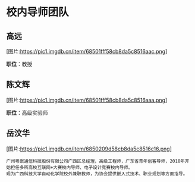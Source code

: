 # 校内导师团队

## 高远
[图片:https://pic1.imgdb.cn/item/68501fff58cb8da5c8516aac.png]

**职位**：教授


## 陈文辉
[图片:https://pic1.imgdb.cn/item/68501fff58cb8da5c8516aaa.png]

**职位**：高级实验师


## 岳汶华
[图片:https://pic1.imgdb.cn/item/6850209d58cb8da5c8516c16.png]


	广州粤嵌通信科技股份有限公司广西区总经理，高级工程师，广东省青年创客导师，2018年开始担任多所高校互联网+大赛校内导师、电子设计竞赛校内导师。
	现为广西科技大学自动化学院校外兼职教师，为协会提供嵌入式技术、职业规划等方面指导。

